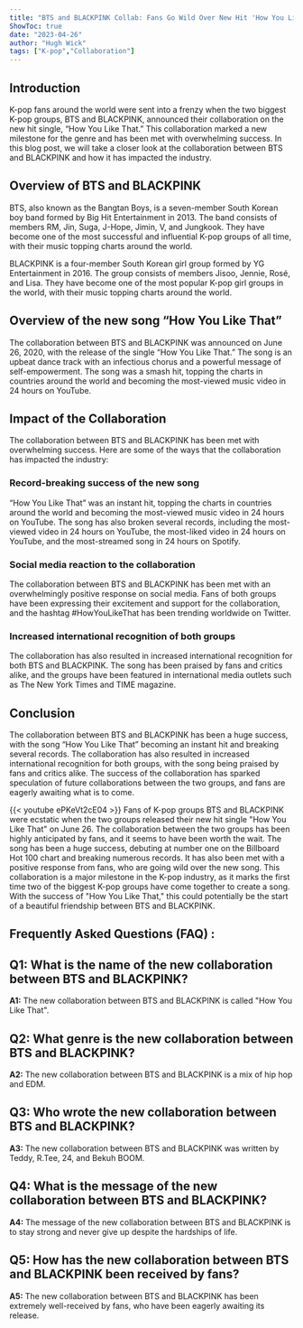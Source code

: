 ```yaml
---
title: "BTS and BLACKPINK Collab: Fans Go Wild Over New Hit 'How You Like That'!"
ShowToc: true 
date: "2023-04-26"
author: "Hugh Wick" 
tags: ["K-pop","Collaboration"]
---
```

## Introduction 
K-pop fans around the world were sent into a frenzy when the two biggest K-pop groups, BTS and BLACKPINK, announced their collaboration on the new hit single, “How You Like That.” This collaboration marked a new milestone for the genre and has been met with overwhelming success. In this blog post, we will take a closer look at the collaboration between BTS and BLACKPINK and how it has impacted the industry.

## Overview of BTS and BLACKPINK

BTS, also known as the Bangtan Boys, is a seven-member South Korean boy band formed by Big Hit Entertainment in 2013. The band consists of members RM, Jin, Suga, J-Hope, Jimin, V, and Jungkook. They have become one of the most successful and influential K-pop groups of all time, with their music topping charts around the world.

BLACKPINK is a four-member South Korean girl group formed by YG Entertainment in 2016. The group consists of members Jisoo, Jennie, Rosé, and Lisa. They have become one of the most popular K-pop girl groups in the world, with their music topping charts around the world.

## Overview of the new song “How You Like That”

The collaboration between BTS and BLACKPINK was announced on June 26, 2020, with the release of the single “How You Like That.” The song is an upbeat dance track with an infectious chorus and a powerful message of self-empowerment. The song was a smash hit, topping the charts in countries around the world and becoming the most-viewed music video in 24 hours on YouTube.

## Impact of the Collaboration

The collaboration between BTS and BLACKPINK has been met with overwhelming success. Here are some of the ways that the collaboration has impacted the industry:

### Record-breaking success of the new song

“How You Like That” was an instant hit, topping the charts in countries around the world and becoming the most-viewed music video in 24 hours on YouTube. The song has also broken several records, including the most-viewed video in 24 hours on YouTube, the most-liked video in 24 hours on YouTube, and the most-streamed song in 24 hours on Spotify.

### Social media reaction to the collaboration

The collaboration between BTS and BLACKPINK has been met with an overwhelmingly positive response on social media. Fans of both groups have been expressing their excitement and support for the collaboration, and the hashtag #HowYouLikeThat has been trending worldwide on Twitter.

### Increased international recognition of both groups

The collaboration has also resulted in increased international recognition for both BTS and BLACKPINK. The song has been praised by fans and critics alike, and the groups have been featured in international media outlets such as The New York Times and TIME magazine.

## Conclusion

The collaboration between BTS and BLACKPINK has been a huge success, with the song “How You Like That” becoming an instant hit and breaking several records. The collaboration has also resulted in increased international recognition for both groups, with the song being praised by fans and critics alike. The success of the collaboration has sparked speculation of future collaborations between the two groups, and fans are eagerly awaiting what is to come.

{{< youtube ePKeVt2cE04 >}} 
Fans of K-pop groups BTS and BLACKPINK were ecstatic when the two groups released their new hit single "How You Like That" on June 26. The collaboration between the two groups has been highly anticipated by fans, and it seems to have been worth the wait. The song has been a huge success, debuting at number one on the Billboard Hot 100 chart and breaking numerous records. It has also been met with a positive response from fans, who are going wild over the new song. This collaboration is a major milestone in the K-pop industry, as it marks the first time two of the biggest K-pop groups have come together to create a song. With the success of "How You Like That," this could potentially be the start of a beautiful friendship between BTS and BLACKPINK.

## Frequently Asked Questions (FAQ) :
## Q1: What is the name of the new collaboration between BTS and BLACKPINK?

**A1:** The new collaboration between BTS and BLACKPINK is called "How You Like That".

## Q2: What genre is the new collaboration between BTS and BLACKPINK?

**A2:** The new collaboration between BTS and BLACKPINK is a mix of hip hop and EDM.

## Q3: Who wrote the new collaboration between BTS and BLACKPINK?

**A3:** The new collaboration between BTS and BLACKPINK was written by Teddy, R.Tee, 24, and Bekuh BOOM.

## Q4: What is the message of the new collaboration between BTS and BLACKPINK?

**A4:** The message of the new collaboration between BTS and BLACKPINK is to stay strong and never give up despite the hardships of life.

## Q5: How has the new collaboration between BTS and BLACKPINK been received by fans?

**A5:** The new collaboration between BTS and BLACKPINK has been extremely well-received by fans, who have been eagerly awaiting its release.






